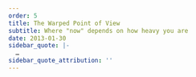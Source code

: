 ```yaml
---
order: 5
title: The Warped Point of View
subtitle: Where "now" depends on how heavy you are
date: 2013-01-30
sidebar_quote: |-
  …
sidebar_quote_attribution: ''
---
```


